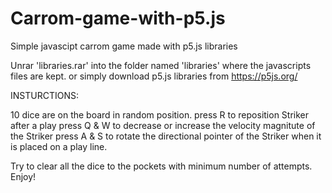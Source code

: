 # Carrom-game-with-p5.js
Simple javascipt carrom game made with p5.js libraries 

Unrar 'libraries.rar' into the folder named 'libraries' where the javascripts files are kept.
or simply download p5.js libraries from https://p5js.org/

INSTURCTIONS:

10 dice are on the board in random position.
press R to reposition Striker after a play
press Q & W to decrease or increase the velocity magnitute of the Striker
press A & S to rotate the directional pointer of the Striker when it is placed on a play line.

Try to clear all the dice to the pockets with minimum number of attempts.
Enjoy! 
